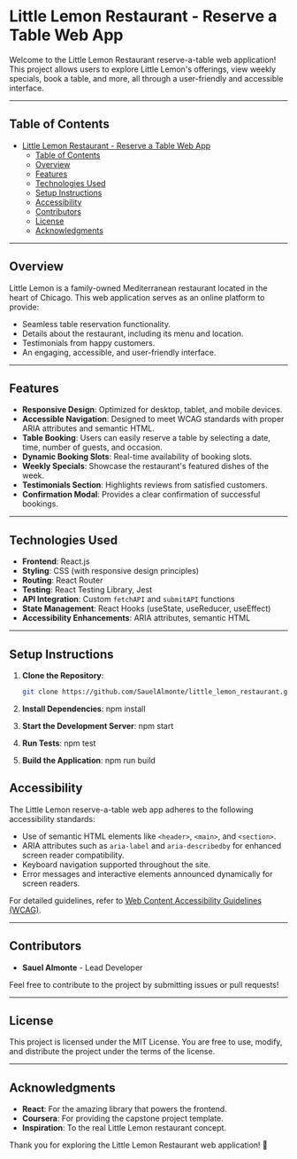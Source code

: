 # Little Lemon Restaurant - Reserve a Table Web App

Welcome to the Little Lemon Restaurant reserve-a-table web application! This project allows users to explore Little Lemon's offerings, view weekly specials, book a table, and more, all through a user-friendly and accessible interface.

---

## Table of Contents

- [Little Lemon Restaurant - Reserve a Table Web App](#little-lemon-restaurant---reserve-a-table-web-app)
  - [Table of Contents](#table-of-contents)
  - [Overview](#overview)
  - [Features](#features)
  - [Technologies Used](#technologies-used)
  - [Setup Instructions](#setup-instructions)
  - [Accessibility](#accessibility)
  - [Contributors](#contributors)
  - [License](#license)
  - [Acknowledgments](#acknowledgments)

---

## Overview

Little Lemon is a family-owned Mediterranean restaurant located in the heart of Chicago. This web application serves as an online platform to provide:

- Seamless table reservation functionality.
- Details about the restaurant, including its menu and location.
- Testimonials from happy customers.
- An engaging, accessible, and user-friendly interface.

---

## Features

- **Responsive Design**: Optimized for desktop, tablet, and mobile devices.
- **Accessible Navigation**: Designed to meet WCAG standards with proper ARIA attributes and semantic HTML.
- **Table Booking**: Users can easily reserve a table by selecting a date, time, number of guests, and occasion.
- **Dynamic Booking Slots**: Real-time availability of booking slots.
- **Weekly Specials**: Showcase the restaurant's featured dishes of the week.
- **Testimonials Section**: Highlights reviews from satisfied customers.
- **Confirmation Modal**: Provides a clear confirmation of successful bookings.

---

## Technologies Used

- **Frontend**: React.js
- **Styling**: CSS (with responsive design principles)
- **Routing**: React Router
- **Testing**: React Testing Library, Jest
- **API Integration**: Custom `fetchAPI` and `submitAPI` functions
- **State Management**: React Hooks (useState, useReducer, useEffect)
- **Accessibility Enhancements**: ARIA attributes, semantic HTML

---

## Setup Instructions

1. **Clone the Repository**:

   ```bash
   git clone https://github.com/SauelAlmonte/little_lemon_restaurant.git
   ```

2. **Install Dependencies**:
   npm install

3. **Start the Development Server**:
   npm start

4. **Run Tests**:
   npm test

5. **Build the Application**:
   npm run build

## Accessibility

The Little Lemon reserve-a-table web app adheres to the following accessibility standards:

- Use of semantic HTML elements like `<header>`, `<main>`, and `<section>`.
- ARIA attributes such as `aria-label` and `aria-describedby` for enhanced screen reader compatibility.
- Keyboard navigation supported throughout the site.
- Error messages and interactive elements announced dynamically for screen readers.

For detailed guidelines, refer to [Web Content Accessibility Guidelines (WCAG)](https://www.w3.org/WAI/standards-guidelines/wcag/).

---

## Contributors

- **Sauel Almonte** - Lead Developer

Feel free to contribute to the project by submitting issues or pull requests!

---

## License

This project is licensed under the MIT License. You are free to use, modify, and distribute the project under the terms of the license.

---

## Acknowledgments

- **React**: For the amazing library that powers the frontend.
- **Coursera**: For providing the capstone project template.
- **Inspiration**: To the real Little Lemon restaurant concept.

Thank you for exploring the Little Lemon Restaurant web application! 🍋
